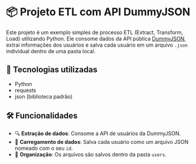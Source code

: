 # 📦 Projeto ETL com API DummyJSON

Este projeto é um exemplo simples de processo ETL (Extract, Transform, Load) utilizando Python. Ele consome dados da API pública [DummyJSON](https://dummyjson.com/users), extrai informações dos usuários e salva cada usuário em um arquivo `.json` individual dentro de uma pasta local.

## 🚀 Tecnologias utilizadas

- Python   
- requests  
- json (biblioteca padrão)

## 🛠️ Funcionalidades

- 🔍 **Extração de dados**: Consome a API de usuários da DummyJSON.  
- 💾 **Carregamento de dados**: Salva cada usuário como um arquivo JSON nomeado com o seu `id`.  
- 📁 **Organização**: Os arquivos são salvos dentro da pasta `users`.

